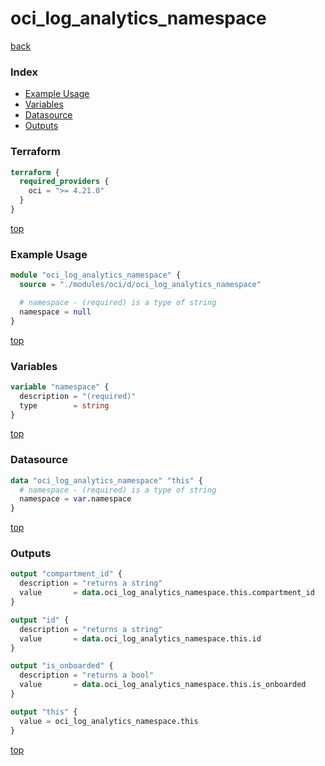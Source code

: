 # oci_log_analytics_namespace

[back](../oci.md)

### Index

- [Example Usage](#example-usage)
- [Variables](#variables)
- [Datasource](#datasource)
- [Outputs](#outputs)

### Terraform

```terraform
terraform {
  required_providers {
    oci = ">= 4.21.0"
  }
}
```

[top](#index)

### Example Usage

```terraform
module "oci_log_analytics_namespace" {
  source = "./modules/oci/d/oci_log_analytics_namespace"

  # namespace - (required) is a type of string
  namespace = null
}
```

[top](#index)

### Variables

```terraform
variable "namespace" {
  description = "(required)"
  type        = string
}
```

[top](#index)

### Datasource

```terraform
data "oci_log_analytics_namespace" "this" {
  # namespace - (required) is a type of string
  namespace = var.namespace
}
```

[top](#index)

### Outputs

```terraform
output "compartment_id" {
  description = "returns a string"
  value       = data.oci_log_analytics_namespace.this.compartment_id
}

output "id" {
  description = "returns a string"
  value       = data.oci_log_analytics_namespace.this.id
}

output "is_onboarded" {
  description = "returns a bool"
  value       = data.oci_log_analytics_namespace.this.is_onboarded
}

output "this" {
  value = oci_log_analytics_namespace.this
}
```

[top](#index)